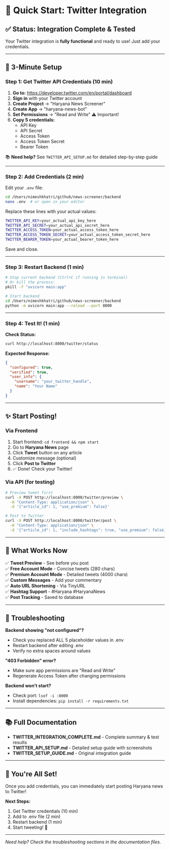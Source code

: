 # 🚀 Quick Start: Twitter Integration

## ✅ Status: Integration Complete & Tested

Your Twitter integration is **fully functional** and ready to use! Just add your credentials.

---

## 📝 3-Minute Setup

### Step 1: Get Twitter API Credentials (10 min)

1. **Go to:** https://developer.twitter.com/en/portal/dashboard
2. **Sign in** with your Twitter account
3. **Create Project** → "Haryana News Screener"
4. **Create App** → "haryana-news-bot"
5. **Set Permissions** → "Read and Write" ⚠️ Important!
6. **Copy 5 credentials:**
   - API Key
   - API Secret  
   - Access Token
   - Access Token Secret
   - Bearer Token

📚 **Need help?** See `TWITTER_API_SETUP.md` for detailed step-by-step guide

---

### Step 2: Add Credentials (2 min)

Edit your `.env` file:
```bash
cd /Users/nimeshkhatri/github/news-screener/backend
nano .env  # or open in your editor
```

Replace these lines with your actual values:
```bash
TWITTER_API_KEY=your_actual_api_key_here
TWITTER_API_SECRET=your_actual_api_secret_here
TWITTER_ACCESS_TOKEN=your_actual_access_token_here
TWITTER_ACCESS_TOKEN_SECRET=your_actual_access_token_secret_here
TWITTER_BEARER_TOKEN=your_actual_bearer_token_here
```

Save and close.

---

### Step 3: Restart Backend (1 min)

```bash
# Stop current backend (Ctrl+C if running in terminal)
# Or kill the process:
pkill -f "uvicorn main:app"

# Start backend
cd /Users/nimeshkhatri/github/news-screener/backend
python -m uvicorn main:app --reload --port 8000
```

---

### Step 4: Test It! (1 min)

**Check Status:**
```bash
curl http://localhost:8000/twitter/status
```

**Expected Response:**
```json
{
  "configured": true,
  "verified": true,
  "user_info": {
    "username": "your_twitter_handle",
    "name": "Your Name"
  }
}
```

---

## ✨ Start Posting!

### Via Frontend
1. Start frontend: `cd frontend && npm start`
2. Go to **Haryana News** page
3. Click **Tweet** button on any article
4. Customize message (optional)
5. Click **Post to Twitter**
6. ✅ Done! Check your Twitter!

### Via API (for testing)
```bash
# Preview tweet first
curl -X POST http://localhost:8000/twitter/preview \
  -H "Content-Type: application/json" \
  -d '{"article_id": 1, "use_premium": false}'

# Post to Twitter
curl -X POST http://localhost:8000/twitter/post \
  -H "Content-Type: application/json" \
  -d '{"article_id": 1, "include_hashtags": true, "use_premium": false}'
```

---

## 🎯 What Works Now

✅ **Tweet Preview** - See before you post  
✅ **Free Account Mode** - Concise tweets (280 chars)  
✅ **Premium Account Mode** - Detailed tweets (4000 chars)  
✅ **Custom Messages** - Add your commentary  
✅ **Auto URL Shortening** - Via TinyURL  
✅ **Hashtag Support** - #Haryana #HaryanaNews  
✅ **Post Tracking** - Saved to database  

---

## 🐛 Troubleshooting

**Backend showing "not configured"?**
- Check you replaced ALL 5 placeholder values in .env
- Restart backend after editing .env
- Verify no extra spaces around values

**"403 Forbidden" error?**
- Make sure app permissions are "Read and Write"
- Regenerate Access Token after changing permissions

**Backend won't start?**
- Check port: `lsof -i :8000`
- Install dependencies: `pip install -r requirements.txt`

---

## 📚 Full Documentation

- **TWITTER_INTEGRATION_COMPLETE.md** - Complete summary & test results
- **TWITTER_API_SETUP.md** - Detailed setup guide with screenshots
- **TWITTER_SETUP_GUIDE.md** - Original integration guide

---

## 🎉 You're All Set!

Once you add credentials, you can immediately start posting Haryana news to Twitter!

**Next Steps:**
1. Get Twitter credentials (10 min)
2. Add to .env file (2 min)
3. Restart backend (1 min)
4. Start tweeting! 🚀

---

*Need help? Check the troubleshooting sections in the documentation files.*

